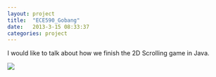 ```yaml
---
layout: project
title:  "ECE590_Gobang"
date:   2013-3-15 08:33:37
categories: project
---
```


I would like to talk about how we finish the 2D Scrolling game in Java.

<a href="https://github.com/myhgew/ECE590_Gobang"><img src="../../../../asset/main/github-6-32-red.png" onmouseover="this.src='../../../../asset/main/github-6-32.png'" onmouseout="this.src='../../../../asset/main/github-6-32-red.png'"></a>
